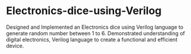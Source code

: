 # Electronics-dice-using-Verilog
Designed and Implemented an Electronics dice using Verilog language to generate random number between 1 to 6. Demonstrated understanding of digital electronics, Verilog language to create a functional and efficient device.
